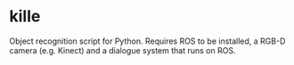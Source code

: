 # kille
Object recognition script for Python. Requires ROS to be installed, a RGB-D camera (e.g. Kinect) and a dialogue system that runs on ROS.
